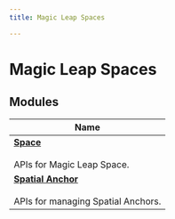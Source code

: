 ```yaml
---
title: Magic Leap Spaces

---
```


# Magic Leap Spaces



## Modules

| Name           |
| -------------- |
| **[Space](/api-ref/api/Modules/group___magic_leap_spaces/group___space/group___space.md)** <br></br>APIs for Magic Leap Space.  |
| **[Spatial Anchor](/api-ref/api/Modules/group___magic_leap_spaces/group___spatial_anchor/group___spatial_anchor.md)** <br></br>APIs for managing Spatial Anchors.  |








